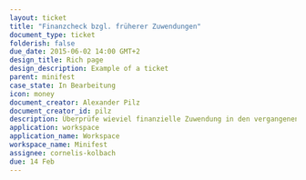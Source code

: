 ```yaml
---
layout: ticket
title: "Finanzcheck bzgl. früherer Zuwendungen"
document_type: ticket
folderish: false
due_date: 2015-06-02 14:00 GMT+2
design_title: Rich page
design_description: Example of a ticket
parent: minifest
case_state: In Bearbeitung
icon: money
document_creator: Alexander Pilz
document_creator_id: pilz
description: Überprüfe wieviel finanzielle Zuwendung in den vergangenen 5 Jahren gewährt wurde.
application: workspace
application_name: Workspace
workspace_name: Minifest
assignee: cornelis-kolbach
due: 14 Feb
---
```



